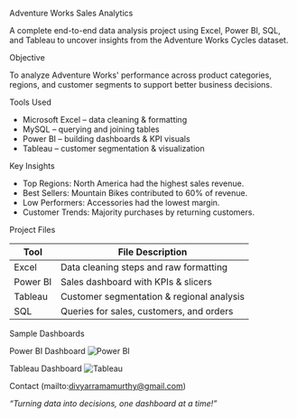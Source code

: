 Adventure Works Sales Analytics

A complete end-to-end data analysis project using Excel, Power BI, SQL, and Tableau to uncover insights from the Adventure Works Cycles dataset.

Objective

To analyze Adventure Works' performance across product categories, regions, and customer segments to support better business decisions.

Tools Used

- Microsoft Excel – data cleaning & formatting  
- MySQL – querying and joining tables  
- Power BI – building dashboards & KPI visuals  
- Tableau – customer segmentation & visualization

Key Insights

- Top Regions: North America had the highest sales revenue.
- Best Sellers: Mountain Bikes contributed to 60% of revenue.
- Low Performers: Accessories had the lowest margin.
- Customer Trends: Majority purchases by returning customers.

Project Files

| Tool       | File Description                          |
|------------|-------------------------------------------|
| Excel      | Data cleaning steps and raw formatting    |
| Power BI   | Sales dashboard with KPIs & slicers       |
| Tableau    | Customer segmentation & regional analysis |
| SQL        | Queries for sales, customers, and orders  |

Sample Dashboards

Power BI Dashboard
![Power BI](Images/dashboard_overview.png)

Tableau Dashboard
![Tableau](Images/customer_segments.png)

Contact
(mailto:divyarramamurthy@gmail.com)

_“Turning data into decisions, one dashboard at a time!”_

